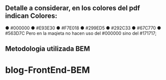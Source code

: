 ## Detalle a considerar, en los colores del pdf indican Colores:
● #000000
● #E93E30
● #F7E018
● #299ED5
● #292C33
● #67C770
● #563D7C
Pero en la maqieta no hacen uso del #000000 sino del #171717;

## Metodologia utilizada BEM
# blog-FrontEnd-BEM
